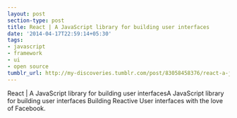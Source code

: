 ```yaml
---
layout: post
section-type: post
title: React | A JavaScript library for building user interfaces
date: '2014-04-17T22:59:14+05:30'
tags:
- javascript
- framework
- ui
- open source
tumblr_url: http://my-discoveries.tumblr.com/post/83058458376/react-a-javascript-library-for-building-user
---
```

React | A JavaScript library for building user interfacesA JavaScript library for building user interfaces
Building Reactive User interfaces with the love of Facebook. 
